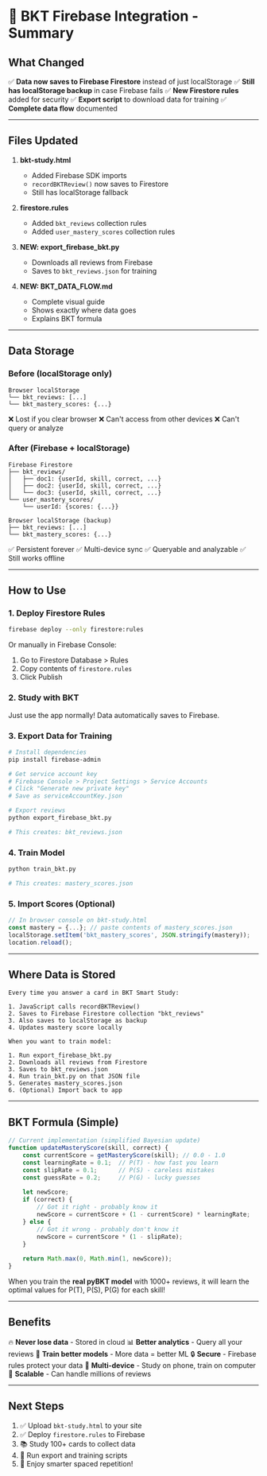 # 🎯 BKT Firebase Integration - Summary

## What Changed

✅ **Data now saves to Firebase Firestore** instead of just localStorage
✅ **Still has localStorage backup** in case Firebase fails
✅ **New Firestore rules** added for security
✅ **Export script** to download data for training
✅ **Complete data flow** documented

---

## Files Updated

1. **bkt-study.html**
   - Added Firebase SDK imports
   - `recordBKTReview()` now saves to Firestore
   - Still has localStorage fallback

2. **firestore.rules**
   - Added `bkt_reviews` collection rules
   - Added `user_mastery_scores` collection rules

3. **NEW: export_firebase_bkt.py**
   - Downloads all reviews from Firebase
   - Saves to `bkt_reviews.json` for training

4. **NEW: BKT_DATA_FLOW.md**
   - Complete visual guide
   - Shows exactly where data goes
   - Explains BKT formula

---

## Data Storage

### Before (localStorage only)
```
Browser localStorage
└── bkt_reviews: [...]
└── bkt_mastery_scores: {...}
```
❌ Lost if you clear browser
❌ Can't access from other devices
❌ Can't query or analyze

### After (Firebase + localStorage)
```
Firebase Firestore
├── bkt_reviews/
│   ├── doc1: {userId, skill, correct, ...}
│   ├── doc2: {userId, skill, correct, ...}
│   └── doc3: {userId, skill, correct, ...}
└── user_mastery_scores/
    └── userId: {scores: {...}}

Browser localStorage (backup)
├── bkt_reviews: [...]
└── bkt_mastery_scores: {...}
```
✅ Persistent forever
✅ Multi-device sync
✅ Queryable and analyzable
✅ Still works offline

---

## How to Use

### 1. Deploy Firestore Rules

```bash
firebase deploy --only firestore:rules
```

Or manually in Firebase Console:
1. Go to Firestore Database > Rules
2. Copy contents of `firestore.rules`
3. Click Publish

### 2. Study with BKT

Just use the app normally! Data automatically saves to Firebase.

### 3. Export Data for Training

```bash
# Install dependencies
pip install firebase-admin

# Get service account key
# Firebase Console > Project Settings > Service Accounts
# Click "Generate new private key"
# Save as serviceAccountKey.json

# Export reviews
python export_firebase_bkt.py

# This creates: bkt_reviews.json
```

### 4. Train Model

```bash
python train_bkt.py

# This creates: mastery_scores.json
```

### 5. Import Scores (Optional)

```javascript
// In browser console on bkt-study.html
const mastery = {...}; // paste contents of mastery_scores.json
localStorage.setItem('bkt_mastery_scores', JSON.stringify(mastery));
location.reload();
```

---

## Where Data is Stored

```
Every time you answer a card in BKT Smart Study:

1. JavaScript calls recordBKTReview()
2. Saves to Firebase Firestore collection "bkt_reviews"
3. Also saves to localStorage as backup
4. Updates mastery score locally

When you want to train model:

1. Run export_firebase_bkt.py
2. Downloads all reviews from Firestore
3. Saves to bkt_reviews.json
4. Run train_bkt.py on that JSON file
5. Generates mastery_scores.json
6. (Optional) Import back to app
```

---

## BKT Formula (Simple)

```javascript
// Current implementation (simplified Bayesian update)
function updateMasteryScore(skill, correct) {
    const currentScore = getMasteryScore(skill); // 0.0 - 1.0
    const learningRate = 0.1;  // P(T) - how fast you learn
    const slipRate = 0.1;      // P(S) - careless mistakes
    const guessRate = 0.2;     // P(G) - lucky guesses
    
    let newScore;
    if (correct) {
        // Got it right - probably know it
        newScore = currentScore + (1 - currentScore) * learningRate;
    } else {
        // Got it wrong - probably don't know it
        newScore = currentScore * (1 - slipRate);
    }
    
    return Math.max(0, Math.min(1, newScore));
}
```

When you train the **real pyBKT model** with 1000+ reviews, it will learn the optimal values for P(T), P(S), P(G) for each skill!

---

## Benefits

🔥 **Never lose data** - Stored in cloud
📊 **Better analytics** - Query all your reviews
🎯 **Train better models** - More data = better ML
🔒 **Secure** - Firebase rules protect your data
📱 **Multi-device** - Study on phone, train on computer
🚀 **Scalable** - Can handle millions of reviews

---

## Next Steps

1. ✅ Upload `bkt-study.html` to your site
2. ✅ Deploy `firestore.rules` to Firebase
3. 📚 Study 100+ cards to collect data
4. 🐍 Run export and training scripts
5. 🎉 Enjoy smarter spaced repetition!
